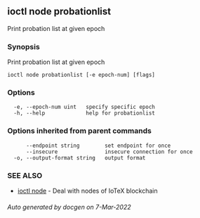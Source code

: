 ## ioctl node probationlist

Print probation list at given epoch

### Synopsis

Print probation list at given epoch

```
ioctl node probationlist [-e epoch-num] [flags]
```

### Options

```
  -e, --epoch-num uint   specify specific epoch
  -h, --help             help for probationlist
```

### Options inherited from parent commands

```
      --endpoint string        set endpoint for once
      --insecure               insecure connection for once
  -o, --output-format string   output format
```

### SEE ALSO

* [ioctl node](ioctl_node.md)	 - Deal with nodes of IoTeX blockchain

###### Auto generated by docgen on 7-Mar-2022
